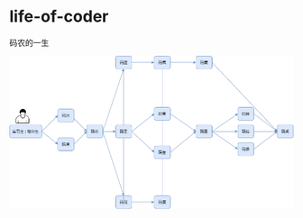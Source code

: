 # life-of-coder
码农的一生

![码农的一生](https://github.com/yanjingfan/life-of-coder/blob/main/pic/coder.png)